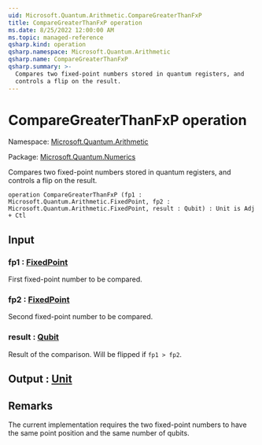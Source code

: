 ```yaml
---
uid: Microsoft.Quantum.Arithmetic.CompareGreaterThanFxP
title: CompareGreaterThanFxP operation
ms.date: 8/25/2022 12:00:00 AM
ms.topic: managed-reference
qsharp.kind: operation
qsharp.namespace: Microsoft.Quantum.Arithmetic
qsharp.name: CompareGreaterThanFxP
qsharp.summary: >-
  Compares two fixed-point numbers stored in quantum registers, and
  controls a flip on the result.
---
```


# CompareGreaterThanFxP operation

Namespace: [Microsoft.Quantum.Arithmetic](xref:Microsoft.Quantum.Arithmetic)

Package: [Microsoft.Quantum.Numerics](https://nuget.org/packages/Microsoft.Quantum.Numerics)


Compares two fixed-point numbers stored in quantum registers, andcontrols a flip on the result.

```qsharp
operation CompareGreaterThanFxP (fp1 : Microsoft.Quantum.Arithmetic.FixedPoint, fp2 : Microsoft.Quantum.Arithmetic.FixedPoint, result : Qubit) : Unit is Adj + Ctl
```


## Input

### fp1 : [FixedPoint](xref:Microsoft.Quantum.Arithmetic.FixedPoint)

First fixed-point number to be compared.


### fp2 : [FixedPoint](xref:Microsoft.Quantum.Arithmetic.FixedPoint)

Second fixed-point number to be compared.


### result : [Qubit](xref:microsoft.quantum.qsharp.valueliterals#qubit-literals)

Result of the comparison. Will be flipped if `fp1 > fp2`.



## Output : [Unit](xref:microsoft.quantum.qsharp.valueliterals#unit-literal)



## Remarks

The current implementation requires the two fixed-point numbersto have the same point position and the same number of qubits.